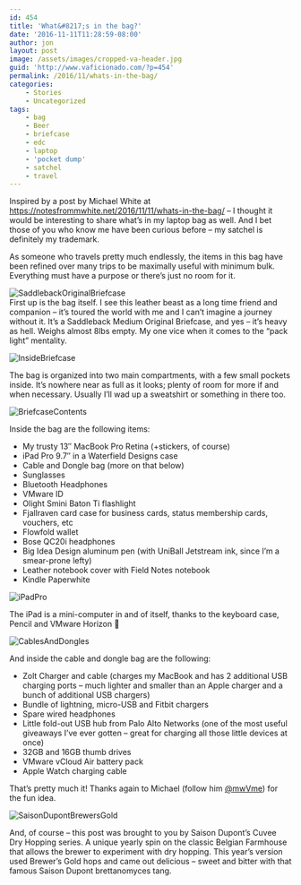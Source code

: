 ```yaml
---
id: 454
title: 'What&#8217;s in the bag?'
date: '2016-11-11T11:28:59-08:00'
author: jon
layout: post
image: /assets/images/cropped-va-header.jpg
guid: 'http://www.vaficionado.com/?p=454'
permalink: /2016/11/whats-in-the-bag/
categories:
    - Stories
    - Uncategorized
tags:
    - bag
    - Beer
    - briefcase
    - edc
    - laptop
    - 'pocket dump'
    - satchel
    - travel
---
```


Inspired by a post by Michael White at <https://notesfrommwhite.net/2016/11/11/whats-in-the-bag/> – I thought it would be interesting to share what’s in my laptop bag as well. And I bet those of you who know me have been curious before – my satchel is definitely my trademark.

As someone who travels pretty much endlessly, the items in this bag have been refined over many trips to be maximally useful with minimum bulk. Everything must have a purpose or there’s just no room for it.

![SaddlebackOriginalBriefcase](/vaficionado/assets/images/2016/11/SaddlebackOriginalBriefcase-1024x768.jpg)  
First up is the bag itself. I see this leather beast as a long time friend and companion – it’s toured the world with me and I can’t imagine a journey without it. It’s a Saddleback Medium Original Briefcase, and yes – it’s heavy as hell. Weighs almost 8lbs empty. My one vice when it comes to the “pack light” mentality.

![InsideBriefcase](/vaficionado/assets/images/2016/11/InsideBriefcase-1024x768.jpg)

The bag is organized into two main compartments, with a few small pockets inside. It’s nowhere near as full as it looks; plenty of room for more if and when necessary. Usually I’ll wad up a sweatshirt or something in there too.

![BriefcaseContents](/vaficionado/assets/images/2016/11/BriefcaseContents-1024x768.jpg)

Inside the bag are the following items:

- My trusty 13″ MacBook Pro Retina (+stickers, of course)
- iPad Pro 9.7″ in a Waterfield Designs case
- Cable and Dongle bag (more on that below)
- Sunglasses
- Bluetooth Headphones
- VMware ID
- Olight Smini Baton Ti flashlight
- Fjallraven card case for business cards, status membership cards, vouchers, etc
- Flowfold wallet
- Bose QC20i headphones
- Big Idea Design aluminum pen (with UniBall Jetstream ink, since I’m a smear-prone lefty)
- Leather notebook cover with Field Notes notebook
- Kindle Paperwhite

![iPadPro](/vaficionado/assets/images/2016/11/iPadPro-1024x768.jpg)

The iPad is a mini-computer in and of itself, thanks to the keyboard case, Pencil and VMware Horizon 🙂

![CablesAndDongles](/vaficionado/assets/images/2016/11/CablesAndDongles-1024x768.jpg)

And inside the cable and dongle bag are the following:

- Zolt Charger and cable (charges my MacBook and has 2 additional USB charging ports – much lighter and smaller than an Apple charger and a bunch of additional USB chargers)
- Bundle of lightning, micro-USB and Fitbit chargers
- Spare wired headphones
- Little fold-out USB hub from Palo Alto Networks (one of the most useful giveaways I’ve ever gotten – great for charging all those little devices at once)
- 32GB and 16GB thumb drives
- VMware vCloud Air battery pack
- Apple Watch charging cable

That’s pretty much it! Thanks again to Michael (follow him [@mwVme](https://twitter.com/mwVme)) for the fun idea.

![SaisonDupontBrewersGold](/vaficionado/assets/images/2016/11/SaisonDupontBrewersGold.jpg)

And, of course – this post was brought to you by Saison Dupont’s Cuvee Dry Hopping series. A unique yearly spin on the classic Belgian Farmhouse that allows the brewer to experiment with dry hopping. This year’s version used Brewer’s Gold hops and came out delicious – sweet and bitter with that famous Saison Dupont brettanomyces tang.